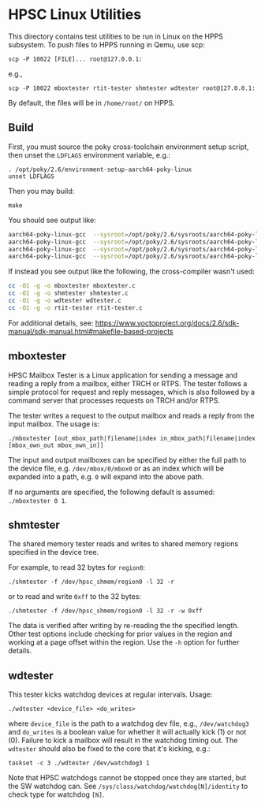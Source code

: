 HPSC Linux Utilities
====================

This directory contains test utilities to be run in Linux on the HPPS subsystem.
To push files to HPPS running in Qemu, use scp:

    scp -P 10022 [FILE]... root@127.0.0.1:

e.g., 

    scp -P 10022 mboxtester rtit-tester shmtester wdtester root@127.0.0.1:

By default, the files will be in `/home/root/` on HPPS.

Build
-----

First, you must source the poky cross-toolchain environment setup script, then
unset the `LDFLAGS` environment variable, e.g.:

    . /opt/poky/2.6/environment-setup-aarch64-poky-linux
    unset LDFLAGS

Then you may build:

    make

You should see output like:

```sh
aarch64-poky-linux-gcc  --sysroot=/opt/poky/2.6/sysroots/aarch64-poky-linux  -O2 -pipe -g -feliminate-unused-debug-types  -O1 -g -o mboxtester mboxtester.c
aarch64-poky-linux-gcc  --sysroot=/opt/poky/2.6/sysroots/aarch64-poky-linux  -O2 -pipe -g -feliminate-unused-debug-types  -O1 -g -o shmtester shmtester.c
aarch64-poky-linux-gcc  --sysroot=/opt/poky/2.6/sysroots/aarch64-poky-linux  -O2 -pipe -g -feliminate-unused-debug-types  -O1 -g -o wdtester wdtester.c
aarch64-poky-linux-gcc  --sysroot=/opt/poky/2.6/sysroots/aarch64-poky-linux  -O2 -pipe -g -feliminate-unused-debug-types  -O1 -g -o rtit-tester rtit-tester.c
```

If instead you see output like the following, the cross-compiler wasn't used:

```sh
cc -O1 -g -o mboxtester mboxtester.c
cc -O1 -g -o shmtester shmtester.c
cc -O1 -g -o wdtester wdtester.c
cc -O1 -g -o rtit-tester rtit-tester.c
```

For additional details, see:
https://www.yoctoproject.org/docs/2.6/sdk-manual/sdk-manual.html#makefile-based-projects

mboxtester
----------

HPSC Mailbox Tester is a Linux application for sending a message and reading a
reply from a mailbox, either TRCH or RTPS. The tester follows a simple protocol
for request and reply messages, which is also followed by a command server
that processes requests on TRCH and/or RTPS.

The tester writes a request to the output mailbox and reads a reply from
the input mailbox. The usage is:

    ./mboxtester [out_mbox_path|filename|index in_mbox_path|filename|index  [mbox_own_out mbox_own_in]]

The input and output mailboxes can be specified by either the full path to the
device file, e.g. `/dev/mbox/0/mbox0` or as an index which will
be expanded into a path, e.g. `0` will expand into the above path.

If no arguments are specified, the following default is assumed: `./mboxtester 0 1`.

shmtester
---------

The shared memory tester reads and writes to shared memory regions specified in
the device tree.

For example, to read 32 bytes for `region0`:

	./shmtester -f /dev/hpsc_shmem/region0 -l 32 -r

or to read and write `0xff` to the 32 bytes:

	./shmtester -f /dev/hpsc_shmem/region0 -l 32 -r -w 0xff

The data is verified after writing by re-reading the the specified length.
Other test options include checking for prior values in the region and working
at a page offset within the region.
Use the `-h` option for further details.

wdtester
--------

This tester kicks watchdog devices at regular intervals.
Usage:

    ./wdtester <device_file> <do_writes>

where `device_file` is the path to a watchdog dev file, e.g., `/dev/watchdog3`
and `do_writes` is a boolean value for whether it will actually kick (1) or not
(0).
Failure to kick a mailbox will result in the watchdog timing out.
The `wdtester` should also be fixed to the core that it's kicking, e.g.:

    taskset -c 3 ./wdtester /dev/watchdog3 1

Note that HPSC watchdogs cannot be stopped once they are started, but the SW
watchdog can.
See `/sys/class/watchdog/watchdog[N]/identity` to check type for watchdog `[N]`.
